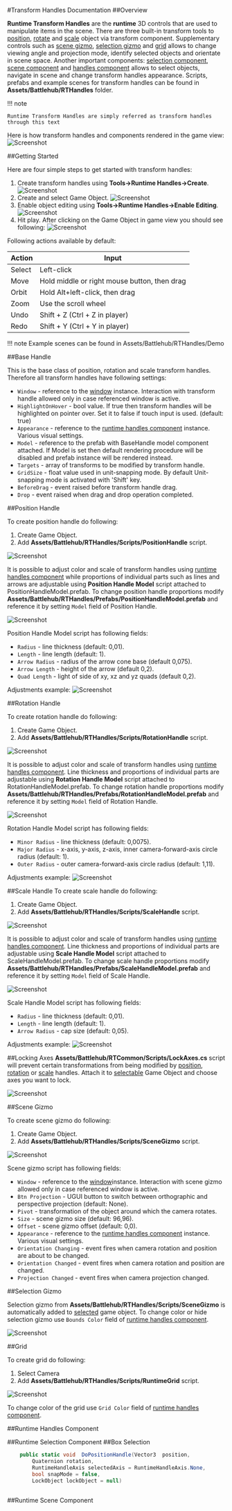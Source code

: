 #Transform Handles Documentation
##Overview

__Runtime Transform Handles__ are the __runtime__ 3D controls that are used to manipulate items in the scene. There are three built-in transform tools to [position](#position-handle), [rotate](#rotation-handle) and [scale](#scale-handle) object via transform component. 
Supplementary controls such as [scene gizmo](#scene-gizmo), [selection gizmo](#selection-gizmo) and [grid](#grid) allows to change viewing angle and projection mode, identify selected objects and orientate in scene space. 
Another important components: [selection component](#runtime-selection-component), [scene component](#runtime-scene-component) and [handles component](#runtime-handles-component) allows to select objects, navigate in scene and change transform handles appearance.
Scripts, prefabs and example scenes for transform handles can be found in __Assets/Battlehub/RTHandles__ folder.

!!! note

	Runtime Transform Handles are simply referred as transform handles through this text
   

Here is how transform handles and components rendered in the game view:
![Screenshot](img/transform-handels/overview/overview.png)


##Getting Started

Here are four simple steps to get started with transform handles:

  1. Create transform handles using __Tools->Runtime Handles->Create__.
	![Screenshot](img/transform-handels/getting-started/step1-create-transform-handles.png)
 &nbsp;
  2. Create and select Game Object.
  	![Screenshot](img/transform-handels/getting-started/step2-create-object.png)
	&nbsp;
  3. Enable object editing using __Tools->Runtime Handles->Enable Editing__.
	![Screenshot](img/transform-handels/getting-started/step3-enable-editing.png)
	&nbsp;
  4. Hit play. After clicking on the Game Object in game view you should see following:
	![Screenshot](img/transform-handels/getting-started/step4-hit-play.png)

Following actions available by default:
  
Action       | Input
------------ | ------------- 
Select   	 | Left-click
Move         | Hold middle or right mouse button, then drag
Orbit        | Hold Alt+left-click, then drag 
Zoom         | Use the scroll wheel
Undo		 | Shift + Z (Ctrl + Z in player)  
Redo		 | Shift + Y (Ctrl + Y in player) 
  
!!! note
	Example scenes can be found in Assets/Battlehub/RTHandles/Demo 
	



	
##Base Handle

This is the base class of position, rotation and scale transform handles. Therefore all transform handles have following settings:

   * `Window` - reference to the [window](infrastructure.md/#runtime-window) instance. Interaction with transform handle allowed only in case referenced window is active. 
   * `HighlightOnHover` - bool value. If true then transform handles will be highlighted on pointer over. Set it to false if touch input is used. (default: true)
   * `Appearance` - reference to the [runtime handles component](#runtime-handles-component) instance. Various visual settings.  
   * `Model` - reference to the prefab with BaseHandle model component attached. If Model is set then default rendering procedure will be disabled and prefab instance will be rendered instead.
   * `Targets` - array of transforms to be modified by transform handle.
   * `GridSize` - float value used in unit-snapping mode. By default Unit-snapping mode is activated with 'Shift' key.
   * `BeforeDrag` - event raised before transform handle drag.
   * `Drop` - event raised when drag and drop operation completed.


##Position Handle

To create position handle do following:
	
   1. Create Game Object.
   2. Add __Assets/Battlehub/RTHandles/Scripts/PositionHandle__ script.

![Screenshot](img/transform-handels/position-handle/create-position-handle.png)

It is possible to adjust color and scale of transform handles using [runtime handles component](#runtime-handles-component) while proportions of individual parts such as lines and arrows are adjustable using __Position Handle Model__ script attached to PositionHandleModel.prefab. 
To change position handle proportions modify __Assets/Battlehub/RTHandles/Prefabs/PositionHandleModel.prefab__ and reference it by setting `Model` field of Position Handle.

![Screenshot](img/transform-handels/position-handle/set-model-field.png)

Position Handle Model script has following fields:

   * `Radius` - line thickness (default: 0,01).
   * `Length` - line length (default: 1).
   * `Arrow Radius` - radius of the arrow cone base (default 0,075).
   * `Arrow Length` - height of the arrow (default 0,2).
   * `Quad Length` - light of side of xy, xz and yz quads (default 0,2).

Adjustments example:
![Screenshot](img/transform-handels/position-handle/position-handle-model-adjustment.png)


##Rotation Handle

To create rotation handle do following:

   1. Create Game Object.
   2. Add __Assets/Battlehub/RTHandles/Scripts/RotationHandle__ script.

![Screenshot](img/transform-handels/rotation-handle/create-rotation-handle.png)

It is possible to adjust color and scale of transform handles using [runtime handles component](#runtime-handles-component). Line thickness and proportions of individual parts are adjustable using __Rotation Handle Model__ script attached to RotationHandleModel.prefab. 
To change rotation handle proportions modify __Assets/Battlehub/RTHandles/Prefabs/RotationHandleModel.prefab__ and reference it by setting `Model` field of Rotation Handle.

![Screenshot](img/transform-handels/rotation-handle/set-model-field.png)

Rotation Handle Model script has following fields:

   * `Minor Radius` - line thickness (default: 0,0075).
   * `Major Radius` - x-axis, y-axis, z-axis, inner camera-forward-axis circle radius (default: 1).
   * `Outer Radius` - outer camera-forward-axis circle radius (default: 1,11).
   
Adjustments example:
![Screenshot](img/transform-handels/rotation-handle/rotation-handle-model-adjustment.png)
   
##Scale Handle
To create scale handle do following:

   1. Create Game Object.
   2. Add __Assets/Battlehub/RTHandles/Scripts/ScaleHandle__ script.
   
![Screenshot](img/transform-handels/scale-handle/create-scale-handle.png)

It is possible to adjust color and scale of transform handles using [runtime handles component](#runtime-handles-component). Line thickness and proportions of individual parts are adjustable using __Scale Handle Model__ script attached to ScaleHandleModel.prefab. 
To change scale handle proportions modify __Assets/Battlehub/RTHandles/Prefabs/ScaleHandleModel.prefab__ and reference it by setting `Model` field of Scale Handle.

![Screenshot](img/transform-handels/scale-handle/set-model-field.png)

Scale Handle Model script has following fields:

   * `Radius` - line thickness (default: 0,01).
   * `Length` - line length (default: 1).
   * `Arrow Radius` - cap size (default: 0,05).

Adjustments example:
![Screenshot](img/transform-handels/scale-handle/scale-handle-model-adjustment.png)

##Locking Axes
__Assets/Battlehub/RTCommon/Scripts/LockAxes.cs__ script will prevent certain transformations from being modified by [position](#position-handle), [rotation](#rotation-handle) or [scale](#scale-handle) handles. Attach it to [selectable](#runtime-selection-component) Game Object and choose axes you want to lock.

![Screenshot](img/transform-handels/lock-axes/position-handle-x-y-locked.png)

##Scene Gizmo

To create scene gizmo do following:

  1. Create Game Object.
  2. Add __Assets/Battlehub/RTHandles/Scripts/SceneGizmo__ script.
  
  ![Screenshot](img/transform-handels/scene-gizmo/create-scene-gizmo.png)
  
Scene gizmo script has following fields:
  
   * `Window` - reference to the [window](infrastructure.md/#runtime-window)instance. Interaction with scene gizmo allowed only in case referenced window is active. 
   * `Btn Projection` - UGUI button to switch between orthographic and perspective projection (default: None).
   * `Pivot` - transformation of the object around which the camera rotates.
   * `Size` - scene gizmo size (default: 96,96).
   * `Offset` - scene gizmo offset (default: 0,0).
   * `Appearance` - reference to the [runtime handles component](#runtime-handles-component) instance. Various visual settings.   
   * `Orientation Changing` -  event fires when camera rotation and position are about to be changed.
   * `Orientation Changed` - event fires when camera rotation and position are changed.
   * `Projection Changed` - event fires when camera projection changed.


##Selection Gizmo

Selection gizmo from __Assets/Battlehub/RTHandles/Scripts/SceneGizmo__ is automatically added to [selected](#runtime-selection-component) game object. To change color or hide selection gizmo use `Bounds Color` field of [runtime handles component](#runtime-handles-component).

![Screenshot](img/transform-handels/selection-gizmo/selection-gizmo.png)

##Grid

To create grid do following:
  
   1. Select Camera
   2. Add __Assets/Battlehub/RTHandles/Scripts/RuntimeGrid__ script.
   
![Screenshot](img/transform-handels/grid/runtime-grid.png)

To change color of the grid use `Grid Color` field of [runtime handles component](#runtime-handles-component).
   
##Runtime Handles Component


##Runtime Selection Component
##Box Selection


``` C#
	public static void  DoPositionHandle(Vector3  position,  
		Quaternion rotation,
		RuntimeHandleAxis selectedAxis = RuntimeHandleAxis.None,
		bool snapMode = false, 
		LockObject lockObject = null)
	
```

##Runtime Scene Component